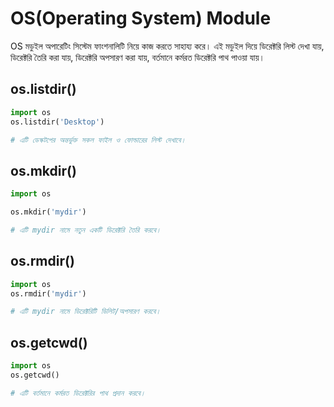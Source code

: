 # OS(Operating System) Module
OS মডুইল অপারেটিং সিস্টেম ফাংশনালিটি নিয়ে কাজ করতে সাহায্য করে। এই মডুইল দিয়ে ডিরেক্টরি লিস্ট দেখা যায়, ডিরেক্টরি তৈরি করা যায়, ডিরেক্টরি অপসারণ করা যায়, বর্তমানে কর্মরত ডিরেক্টরি পাথ পাওয়া যায়। 

## os.listdir()

```py
import os
os.listdir('Desktop')

# এটি ডেস্কটপের অন্তর্ভুক্ত সকল ফাইল ও ফোল্ডারের লিস্ট দেখাবে।
```

## os.mkdir()

```py
import os

os.mkdir('mydir')

# এটি mydir নামে নতুন একটি ডিরেক্টরি তৈরি করবে।

```

## os.rmdir()

```py
import os
os.rmdir('mydir')

# এটি mydir নামে ডিরেক্টরিটি ডিলিট/অপসারণ করবে।

```

## os.getcwd()

```py
import os
os.getcwd()

# এটি বর্তমানে কর্মরত ডিরেক্টরির পাথ প্রদান করবে।

```

